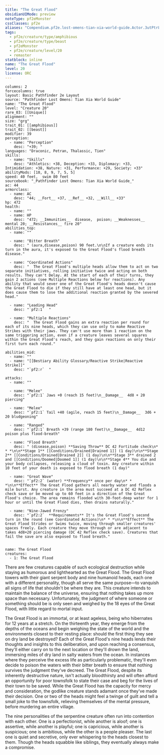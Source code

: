 ```yaml
---
title: "The Great Flood"
obsidianUIMode: preview
noteType: pf2eMonster
cssClasses: pf2e
aliases: "Compendium.pf2e.lost-omens-tian-xia-world-guide.Actor.3utPtrLWLyNO1hxt" 
tags:
  - pf2e/creature/type/amphibious
  - pf2e/creature/type/beast
  - pf2eMonster
  - pf2e/creature/level/20
  - remaster
statblock: inline
name: "The Great Flood"
level: 20
license: ORC
---
```


```statblock
columns: 2
forcecolumns: true
layout: Basic Pathfinder 2e Layout
source: "Pathfinder Lost Omens: Tian Xia World Guide"
name: "The Great Flood"
level: "Creature 20"
rare_03: [[Unique]]
alignment: ""
size: "grg"
trait_01: [[amphibious]]
trait_02: [[beast]]
modifier: 39
perception:
  - name: "Perception"
    desc: "+39; "
languages: "Draconic, Petran, Thalassic, Tien"
skills:
  - name: "Skills"
    desc: "Athletics: +38, Deception: +33, Diplomacy: +33, Intimidation: +38, Nature: +31, Performance: +29, Society: +33"
abilityMods: [10, 8, 9, 7, 5, 5]
speed: 40 feet,  swim 80 feet
sourcebook: "_Pathfinder Lost Omens: Tian Xia World Guide_"
ac: 44
armorclass:
  - name: AC
    desc: "44; __Fort__ +37, __Ref__ +32, __Will__ +33"
hp: 472
health:
  - name: ""
  - name: HP
    desc: "472; __Immunities__  disease,  poison; __Weaknesses__ mental 20; __Resistances__ fire 20"
abilities_top:
  - name: ""

  - name: "Bitter Breath"
    desc: " (aura,disease,poison) 90 feet.\n\nIf a creature ends its turn in the aura, it's exposed to the Great Flood's flood breath disease."

  - name: "Coordinated Actions"
    desc: "  The Great Flood's multiple heads allow them to act on two separate initiatives, rolling initiative twice and acting on both results. They can't Delay. At the start of each of their turns, they gain 2 actions (see Multiple Reactions below for reactions). Any ability that would sever one of the Great Flood's heads doesn't cause the Great Flood to die if they still have at least one head, but it does cause them to lose the additional reaction granted by the severed head."

  - name: "Leading Head"
    desc: "`pf2:1`  "

  - name: "Multiple Reactions"
    desc: "  The Great Flood gains an extra reaction per round for each of its nine heads, which they can use only to make Reactive Strikes with their jaws. They can't use more than 1 reaction on the same triggering action, even if a creature leaves several squares within the Great Flood's reach, and they gain reactions on only their first turn each round."

abilities_mid:
  - name: ""
  - name: "[[Bestiary Ability Glossary/Reactive Strike|Reactive Strike]]"
    desc: "`pf2:r`  "

attacks:
  - name: ""

  - name: "Melee"
    desc: "`pf2:1` Jaws +0 (reach 15 feet)\n__Damage__  4d8 + 20 piercing"

  - name: "Melee"
    desc: "`pf2:1` Tail +40 (agile, reach 15 feet)\n__Damage__  3d6 + 20 bludgeoning"

  - name: "Ranged"
    desc: "`pf2:1` Breath +39 (range 180 feet)\n__Damage__  4d12 poison plus flood-breath"

  - name: "Flood Breath"
    desc: " (disease,poison) **Saving Throw** DC 42 Fortitude check\n* * *\n\n**Stage 1** [[Conditions/Drained|Drained 1]] (1 day)\n\n**Stage 2** [[Conditions/Drained|Drained 2]] (1 day)\n\n**Stage 3** drained 2 and [[Conditions/Doomed|Doomed 1]] (1 day)\n\n**Stage 4** You die and your body collapses, releasing a cloud of toxin. Any creature within 10 feet of your death is exposed to flood breath (1 day)"

  - name: "Great Wave"
    desc: "`pf2:2` (water) **Frequency** once per day\n* * *\n\n**Effect** The Great Flood gathers all nearby water and floods a mile burst. Any creature in the area must succeed at a DC 42 Reflex check save or be moved up to 60 feet in a direction of the Great Flood's choice. The area remains flooded with 30-foot-deep water for 1 hour or until the Great Flood dies, then drains naturally."

  - name: "Nine-Jawed Frenzy"
    desc: "`pf2:2`  **Requirements** It's the Great Flood's second turn in the round (see Coordinated Actions)\n* * *\n\n**Effect** The Great Flood Strides or Swims twice, moving through smaller creatures' spaces freely. Each creature they move through or are adjacent to takes 4d8+20 piercing damage (DC 42 Reflex check save). Creatures that fail the save are also exposed to flood breath."
 
```

```encounter-table
name: The Great Flood
creatures:
  - 1: The Great Flood
```



There are few creatures capable of such ecological destruction while staying as humorous and lighthearted as the Great Flood. The Great Flood towers with their giant serpent body and nine humanoid heads, each one with a different personality, though all serve the same purpose—to vanquish all signs of life that shouldn't be where they are. This creature intends to maintain the balance of the universe, ensuring that nothing takes up more space than necessary. Unfortunately, the judgment of where someone or something should be is only seen and weighed by the 18 eyes of the Great Flood, with little regard to mortal input.

The Great Flood is an immortal, or at least ageless, being who hibernates for 12 years at a stretch. On the thirteenth year, they emerge from the depths of the oceans and begin weighing the state of the world and the environments closest to their resting place: should the first thing they see on dry land be destroyed? Each of the Great Flood's nine heads lends their thoughts and insights to this deliberation, and upon reaching a consensus, they'll either carry on to the next location or they'll drown the land, immersing miles of dry land in salty waters from the ocean. In instances where they perceive the excess life as particularly problematic, they'll even decide to poison the waters with their bitter breath to ensure that nothing survives the judgment they've decreed. The Great Flood, despite its inherently destructive nature, isn't actually bloodthirsty and will often afford an opportunity for poor townsfolk to state their case and beg for the lives of their town to be saved. While the Great Flood has the capacity for mercy and consideration, the godlike creature stands adamant once they've made their decision. One or two of the heads might feel a twinge of guilt and tell a small joke to the townsfolk, relieving themselves of the mental pressure, before murdering an entire village.

The nine personalities of the serpentine creature often run into contention with each other. One is a perfectionist, while another is aloof; one is assertive, while another is playful; one is capricious, while another is suspicious; one is ambitious, while the other is a people pleaser. The last one is quiet and secretive, only ever whispering to the heads closest to them. Though the heads squabble like siblings, they eventually always make a compromise.
